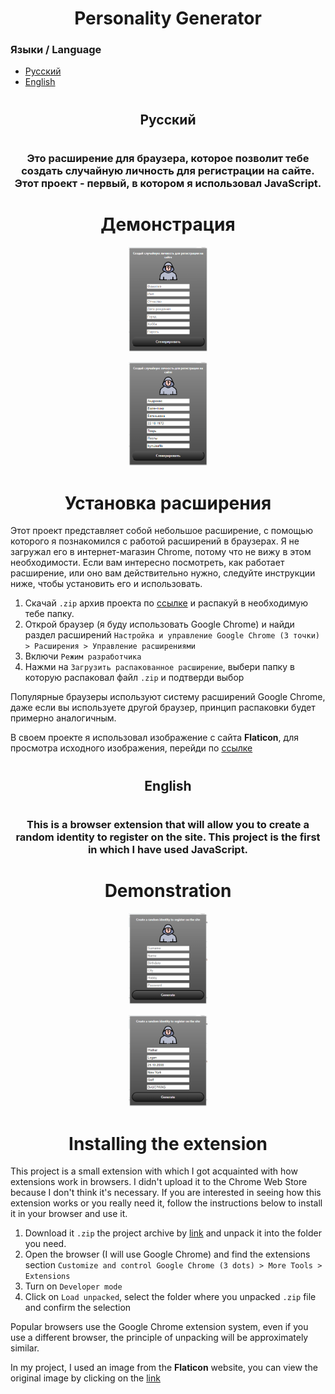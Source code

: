 <h1 align="center">Personality Generator</h1>

### Языки / Language
- [Русский](#ru)
- [English](#en)

#

<h2 align="center"><a name="ru"></a>Русский</h2>

#

<h3 align="center">Это расширение для браузера, которое позволит тебе создать случайную личность для регистрации на сайте. Этот проект - первый, в котором я использовал JavaScript.</h3>

<h1 align="center">Демонстрация</h1>
<p align="center"><img src="img/ru1.png" width="25%"></p>
<p align="center"><img src="img/ru2.png" width="25%"></p>

<h1 align="center">Установка расширения</h1>

Этот проект представляет собой небольшое расширение, с помощью которого я познакомился с работой расширений в браузерах. Я не загружал его в интернет-магазин Chrome, потому что не вижу в этом необходимости. Если вам интересно посмотреть, как работает расширение, или оно вам действительно нужно, следуйте инструкции ниже, чтобы установить его и использовать.

1. Скачай `.zip` архив проекта по [ссылке](https://github.com/Belyanchik/Personality_Generator/releases/download/ru/Personality_Generator_ru.zip) и распакуй в необходимую тебе папку.
2. Открой браузер (я буду использовать Google Chrome) и найди раздел расширений `Настройка и управление Google Chrome (3 точки) > Расширения > Управление расширениями`
3. Включи `Режим разработчика`
4. Нажми на `Загрузить распакованное расширение`, выбери папку в которую распаковал файл `.zip` и подтверди выбор

Популярные браузеры используют систему расширений Google Chrome, даже если вы используете другой браузер, принцип распаковки будет примерно аналогичным.

В своем проекте я использовал изображение с сайта **Flaticon**, для просмотра исходного изображения, перейди по [ссылке](https://www.flaticon.com/free-icons/anonymous)

#

<h2 align="center"><a name="en"></a>English</h2>

#

<h3 align="center">This is a browser extension that will allow you to create a random identity to register on the site. This project is the first in which I have used JavaScript.</h3>

<h1 align="center">Demonstration</h1>
<p align="center"><img src="img/en1.png" width="25%"></p>
<p align="center"><img src="img/en2.png" width="25%"></p>

<h1 align="center">Installing the extension</h1>

This project is a small extension with which I got acquainted with how extensions work in browsers. I didn't upload it to the Chrome Web Store because I don't think it's necessary. If you are interested in seeing how this extension works or you really need it, follow the instructions below to install it in your browser and use it.

1. Download it `.zip` the project archive by [link](https://github.com/Belyanchik/Personality_Generator/releases/download/en/Personality_Generator_en.zip) and unpack it into the folder you need.
2. Open the browser (I will use Google Chrome) and find the extensions section `Customize and control Google Chrome (3 dots) > More Tools > Extensions`
3. Turn on `Developer mode`
4. Click on `Load unpacked`, select the folder where you unpacked `.zip` file and confirm the selection

Popular browsers use the Google Chrome extension system, even if you use a different browser, the principle of unpacking will be approximately similar.

In my project, I used an image from the **Flaticon** website, you can view the original image by clicking on the [link](https://www.flaticon.com/free-icons/anonymous)
